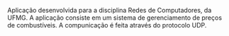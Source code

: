 Aplicação desenvolvida para a disciplina Redes de Computadores, da UFMG. A aplicação consiste em um sistema de gerenciamento de preços de combustíveis. A compunicação é feita através do protocolo UDP.
